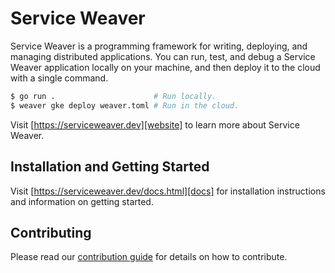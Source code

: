 # Service Weaver

Service Weaver is a programming framework for writing, deploying, and managing
distributed applications. You can run, test, and debug a Service Weaver
application locally on your machine, and then deploy it to the
cloud with a single command.

```bash
$ go run .                      # Run locally.
$ weaver gke deploy weaver.toml # Run in the cloud.
```

Visit [https://serviceweaver.dev][website] to learn more about Service Weaver.

## Installation and Getting Started

Visit [https://serviceweaver.dev/docs.html][docs] for installation
instructions and information on getting started.

## Contributing

Please read our [contribution guide](./CONTRIBUTING.md) for details on how
to contribute.

[docs]: https://serviceweaver.dev/docs.html